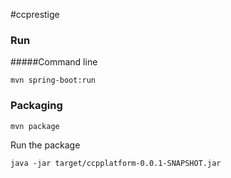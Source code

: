 #ccprestige

### Run
#####Command line
    
	mvn spring-boot:run

### Packaging

    mvn package

Run the package

    java -jar target/ccpplatform-0.0.1-SNAPSHOT.jar